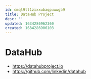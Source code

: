 ```yaml
---
id: cmql9tl1zixxubaqpuwwgb9
title: DataHub Project
desc: ''
updated: 1634286962360
created: 1634286906103
---
```


# DataHub

* https://datahubproject.io
* https://github.com/linkedin/datahub
